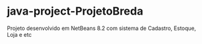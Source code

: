 # java-project-ProjetoBreda
Projeto desenvolvido em NetBeans 8.2 com sistema de Cadastro, Estoque, Loja e etc

